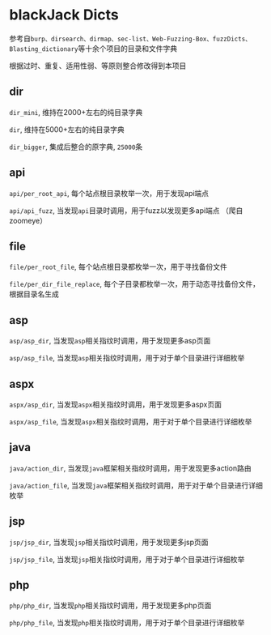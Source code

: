 # blackJack Dicts

参考自`burp、dirsearch、dirmap、sec-list、Web-Fuzzing-Box、fuzzDicts、Blasting_dictionary`等十余个项目的目录和文件字典

根据过时、重复、适用性弱、等原则整合修改得到本项目

## dir

`dir_mini`, 维持在2000+左右的纯目录字典

`dir`, 维持在5000+左右的纯目录字典

`dir_bigger`, 集成后整合的原字典, `25000`条

## api

`api/per_root_api`, 每个站点根目录枚举一次，用于发现api端点

`api/api_fuzz`, 当发现`api`目录时调用，用于fuzz以发现更多api端点 （爬自zoomeye）

## file

`file/per_root_file`, 每个站点根目录都枚举一次，用于寻找备份文件

`file/per_dir_file_replace`, 每个子目录都枚举一次，用于动态寻找备份文件，根据目录名生成

## asp

`asp/asp_dir`, 当发现`asp`相关指纹时调用，用于发现更多asp页面

`asp/asp_file`, 当发现`asp`相关指纹时调用，用于对于单个目录进行详细枚举

## aspx

`aspx/asp_dir`, 当发现`aspx`相关指纹时调用，用于发现更多aspx页面

`aspx/asp_file`, 当发现`aspx`相关指纹时调用，用于对于单个目录进行详细枚举

## java

`java/action_dir`, 当发现`java`框架相关指纹时调用，用于发现更多action路由

`java/action_file`, 当发现`java`框架相关指纹时调用，用于对于单个目录进行详细枚举

## jsp

`jsp/jsp_dir`, 当发现`jsp`相关指纹时调用，用于发现更多jsp页面

`jsp/jsp_file`, 当发现`jsp`相关指纹时调用，用于对于单个目录进行详细枚举

## php

`php/php_dir`, 当发现`php`相关指纹时调用，用于发现更多php页面

`php/php_file`, 当发现`php`相关指纹时调用，用于对于单个目录进行详细枚举

